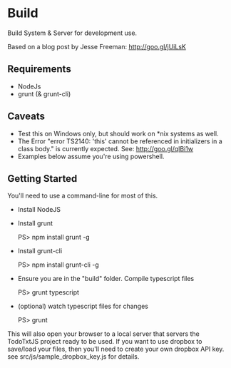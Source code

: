 Build
=====

Build System & Server for development use.

Based on a blog post by Jesse Freeman: http://goo.gl/jUiLsK

Requirements
------------

* NodeJs
* grunt (& grunt-cli)

Caveats
-------

* Test this on Windows only, but should work on *nix systems as well.
* The Error "error TS2140: 'this' cannot be referenced in initializers in a class body." is currently
  expected. See: http://goo.gl/qlBi1w
* Examples below assume you're using powershell.


Getting Started
---------------

You'll need to use a command-line for most of this.

*  Install NodeJS

*  Install grunt

    PS> npm install grunt -g

*  Install grunt-cli

    PS> npm install grunt-cli -g

*  Ensure you are in the "build" folder.
   Compile typescript files

    PS> grunt typescript

*  (optional) watch typescript files for changes

    PS> grunt

This will also open your browser to a local server that servers the TodoTxtJS project ready to be used.
If you want to use dropbox to save/load your files, then you'll need to create your own dropbox API key.
see src/js/sample_dropbox_key.js for details.
